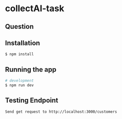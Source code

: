# collectAI-task

## Question


## Installation

```bash
$ npm install
```

## Running the app

```bash
# development
$ npm run dev
```

## Testing Endpoint 

```bash
Send get request to http://localhost:3000/customers
```